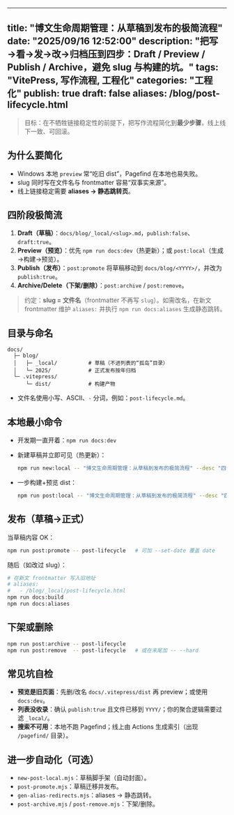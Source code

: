 ---
title: "博文生命周期管理：从草稿到发布的极简流程"
date: "2025/09/16 12:52:00"
description: "把写→看→发→改→归档压到四步：Draft / Preview / Publish / Archive，避免 slug 与构建的坑。"
tags:  "VitePress, 写作流程, 工程化" 
categories: "工程化" publish: truedraft: false
aliases: /blog/post-lifecycle.html
-----------

> 目标：在不牺牲链接稳定性的前提下，把写作流程简化到**最少步骤**，线上线下一致、可回滚。

## 为什么要简化

* Windows 本地 `preview` 常“吃旧 dist”，Pagefind 在本地也易失败。
* slug 同时写在文件名与 frontmatter 容易“双事实来源”。
* 线上链接稳定需要 **aliases → 静态跳转页**。

## 四阶段极简流

1. **Draft（草稿）**：`docs/blog/_local/<slug>.md`，`publish:false`、`draft:true`。
2. **Preview（预览）**：优先 `npm run docs:dev`（热更新）；或 `post:local`（生成→构建→预览）。
3. **Publish（发布）**：`post:promote` 将草稿移动到 `docs/blog/<YYYY>/`，并改为 `publish:true`。
4. **Archive/Delete（下架/删除）**：`post:archive` / `post:remove`。

> 约定：**slug = 文件名**（frontmatter 不再写 `slug`）。如需改名，在新文 frontmatter 维护 `aliases:` 并执行 `npm run docs:aliases` 生成静态跳转。

## 目录与命名

```
docs/
  ├─ blog/
  │   ├─ _local/          # 草稿（不进列表的“孤岛”目录）
  │   └─ 2025/            # 正式发布按年归档
  └─ .vitepress/
      └─ dist/            # 构建产物
```

* 文件名使用小写、ASCII、`-` 分词，例如：`post-lifecycle.md`。

## 本地最小命令

* 开发期一直开着：`npm run docs:dev`
* 新建草稿并立即可见（热更新）：

  ```bash
  npm run new:local -- "博文生命周期管理：从草稿到发布的极简流程" --desc "四步极简：Draft/Preview/Publish/Archive"
  ```
* 一步构建+预览 dist：

  ```bash
  npm run post:local -- "博文生命周期管理：从草稿到发布的极简流程" --desc "四步极简"
  ```

## 发布（草稿→正式）

当草稿内容 OK：

```bash
npm run post:promote -- post-lifecycle   # 可加 --set-date 覆盖 date
```

随后（如改过 slug）：

```bash
# 在新文 frontmatter 写入旧地址
# aliases:
#   - /blog/_local/post-lifecycle.html
npm run docs:build
npm run docs:aliases
```

## 下架或删除

```bash
npm run post:archive -- post-lifecycle
npm run post:remove  -- post-lifecycle   # 或在末尾加 -- --hard
```

## 常见坑自检

* **预览是旧页面**：先删/改名 `docs/.vitepress/dist` 再 preview；或使用 `docs:dev`。
* **列表没收录**：确认 `publish:true` 且文件已移到 `YYYY/`；你的聚合逻辑需要过滤 `_local/`。
* **搜索不可用**：本地不跑 Pagefind；线上由 Actions 生成索引（出现 `/pagefind/` 目录）。

## 进一步自动化（可选）

* `new-post-local.mjs`：草稿脚手架（自动封面）。
* `post-promote.mjs`：草稿迁移并发布。
* `gen-alias-redirects.mjs`：aliases → 静态跳转。
* `post-archive.mjs` / `post-remove.mjs`：下架/删除。
